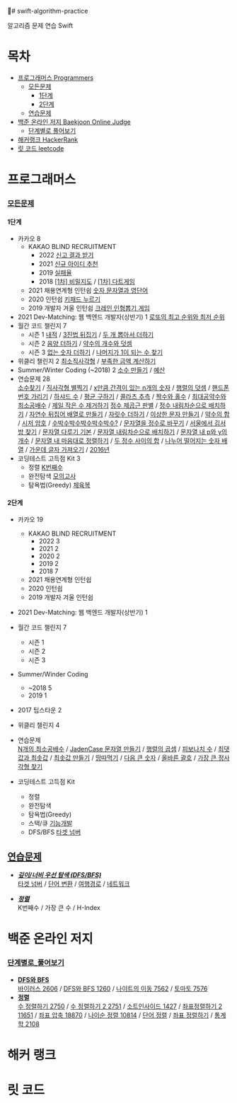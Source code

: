 # swift-algorithm-practice

알고리즘 문제 연습 Swift

# 목차
* [프로그래머스 Programmers](#프로그래머스)
    * [모든문제](#모든문제)
        * [1단계](#1단계)
        * [2단계](#2단계)
    * [연습문제](#연습문제)
* [백준 온라인 저지 Baekjoon Online Judge](#백준-온라인-저지)
    * [단계별로 풀어보기](#단계별로_풀어보기)
* [해커랭크 HackerRank](#해커-랭크)
* [릿 코드 leetcode](#릿-코드)

# 프로그래머스
### [모든문제](https://programmers.co.kr/learn/challenges)
#### 1단계  

* 카카오 8
    * KAKAO BLIND RECRUITMENT
        * 2022 [신고 결과 받기](https://keeplo.tistory.com/380)
        * 2021 [신규 아이디 추천](https://keeplo.tistory.com/436)
        * 2019 [실패율](https://keeplo.tistory.com/435)
        * 2018 [[1차] 비밀지도](https://keeplo.tistory.com/433) / [[1차] 다트게임](https://keeplo.tistory.com/434)
    * 2021 채용연계형 인턴쉽 [숫자 문자열과 영단어](https://keeplo.tistory.com/437) 
    * 2020 인턴쉽 [키패드 누르기](https://keeplo.tistory.com/438)
    * 2019 개발자 겨울 인턴쉽 [크레인 인형뽑기 게임](https://keeplo.tistory.com/432)
* 2021 Dev-Matching: 웹 백엔드 개발자(상반기) 1
        [로또의 최고 순위와 최저 순위](https://keeplo.tistory.com/414)
* 월간 코드 챌린지 7
    * 시즌 1 [내적](https://keeplo.tistory.com/415) / [3진법 뒤집기](https://keeplo.tistory.com/416) / [두 개 뽑아서 더하기](https://keeplo.tistory.com/393)
    * 시즌 2 [음양 더하기](https://keeplo.tistory.com/417) / [약수의 개수와 덧셈](https://keeplo.tistory.com/418)
    * 시즌 3 [없는 숫자 더하기](https://keeplo.tistory.com/419) / [나머지가 1이 되는 수 찾기](https://keeplo.tistory.com/420)
* 위클리 챌린지 2
    [최소직사각형](https://keeplo.tistory.com/421) / [부족한 금액 계산하기](https://keeplo.tistory.com/422)
* Summer/Winter Coding (~2018) 2
    [소수 만들기](https://keeplo.tistory.com/430) / [예산](https://keeplo.tistory.com/431)
* 연습문제 28  
    [소수찾기](https://keeplo.tistory.com/381) / [직사각형 별찍기](https://keeplo.tistory.com/382) / [x만큼 간격이 있는 n개의 숫자](https://keeplo.tistory.com/383) / [행렬의 덧셈](https://keeplo.tistory.com/384) / [핸드폰 번호 가리기](https://keeplo.tistory.com/385) / [하샤드 수](https://keeplo.tistory.com/386) / [평균 구하기](https://keeplo.tistory.com/387) / [콜라츠 추측](https://keeplo.tistory.com/388) / [짝수와 홀수](https://keeplo.tistory.com/389) / [최대공약수와 최소공배수](https://keeplo.tistory.com/390) / [제일 작은 수 제거하기](https://keeplo.tistory.com/394) [정수 제곱근 판별](https://keeplo.tistory.com/395) / [정수 내림차순으로 배치하기](https://keeplo.tistory.com/396) / [자연수 뒤집어 배열로 만들기](https://keeplo.tistory.com/397) / [자릿수 더하기](https://keeplo.tistory.com/398) / [이상한 문자 만들기](https://keeplo.tistory.com/399) / [약수의 합](https://keeplo.tistory.com/400) / [시저 암호](https://keeplo.tistory.com/401) / [수박수박수박수박수박수?](https://keeplo.tistory.com/402) / [문자열을 정수로 바꾸기](https://keeplo.tistory.com/403) / [서울에서 김서방 찾기](https://keeplo.tistory.com/404) / [문자열 다루기 기본](https://keeplo.tistory.com/405) / [문자열 내림차순으로 배치하기](https://keeplo.tistory.com/407) / [문자열 내 p와 y의 개수](https://keeplo.tistory.com/408) / [문자열 내 마음대로 정렬하기](https://keeplo.tistory.com/409) / [두 정수 사이의 합](https://keeplo.tistory.com/410) / [나누어 떨어지는 숫자 배열](https://keeplo.tistory.com/411) / [가운데 글자 가져오기](https://keeplo.tistory.com/412) / [2016년](https://keeplo.tistory.com/413)  
* 코딩테스트 고득점 Kit 3
    * 정렬 [K번째수](https://keeplo.tistory.com/441)
    * 완전탐색 [모의고사](https://keeplo.tistory.com/439)
    * 탐욕법(Greedy) [체육복](https://keeplo.tistory.com/440)
    
#### 2단계
* 카카오 19  
    * KAKAO BLIND RECRUITMENT  
        * 2022 3  
        * 2021 2  
        * 2020 2   
        * 2019 2  
        * 2018 7  
    * 2021 채용연계형 인턴쉽  
    * 2020 인턴쉽  
    * 2019 개발자 겨울 인턴쉽  
* 2021 Dev-Matching: 웹 백엔드 개발자(상반기) 1  
* 월간 코드 챌린지 7  
    * 시즌 1   
    * 시즌 2  
    * 시즌 3  
* Summer/Winder Coding  
    * ~2018 5  
    * 2019 1   
* 2017 팁스타운 2  
    
* 위클리 챌린지 4  
    
* 연습문제  
    [N개의 최소공배수](https://keeplo.tistory.com/442) / [JadenCase 문자열 만들기](https://keeplo.tistory.com/443) / [행렬의 곱셈](https://keeplo.tistory.com/444) / [피보나치 수](https://keeplo.tistory.com/445) / [최댓값과 최솟값](https://keeplo.tistory.com/391) / [최솟값 만들기](https://keeplo.tistory.com/392) / [땅따먹기](https://keeplo.tistory.com/446) / [다음 큰 숫자](https://keeplo.tistory.com/447) / [올바른 괄호](https://keeplo.tistory.com/448) / [가장 큰 정사각형 찾기](https://keeplo.tistory.com/449)
* 코딩테스트 고득점 Kit 
    * 정렬
    * 완전탐색
    * 탐욕법(Greedy)
    * 스택/큐 [기능개발](https://keeplo.tistory.com/450)
    * DFS/BFS [타겟 넘버](https://keeplo.tistory.com/451)
 
## [연습문제](https://programmers.co.kr/learn/challenges)

*  ***[깊이/너비 우선 탐색 (DFS/BFS)](https://programmers.co.kr/learn/courses/30/parts/12421)***  
    [타겟 넘버](https://keeplo.tistory.com/297) / [단어 변환](https://keeplo.tistory.com/298) / [여행경로](https://keeplo.tistory.com/302) / [네트워크](https://keeplo.tistory.com/303)

  * ***[정렬](https://programmers.co.kr/learn/courses/30/parts/12198)***  
   K번째수 / 가장 큰 수 / H-Index 

# 백준 온라인 저지

### [단계별로_풀어보기](https://www.acmicpc.net/step)
* **[DFS와 BFS](https://www.acmicpc.net/step/24)**  
    [바이러스 2606](https://keeplo.tistory.com/312) / [DFS와 BFS 1260](https://keeplo.tistory.com/320) / [나이트의 이동 7562](https://keeplo.tistory.com/321) / [토마토 7576](https://keeplo.tistory.com/322)
* **[정렬](https://www.acmicpc.net/step/9)**  
    [수 정렬하기 2750](https://keeplo.tistory.com/323) / [수 정렬하기 2 2751](https://keeplo.tistory.com/324) / [소트인사이드 1427](https://keeplo.tistory.com/325) / [좌표정렬하기 2 11651](https://keeplo.tistory.com/326) / [좌표 압축 18870](https://keeplo.tistory.com/327) / [나이순 정렬 10814](https://keeplo.tistory.com/328) / [단어 정렬](https://keeplo.tistory.com/329) / [좌표 정렬하기](https://keeplo.tistory.com/330) / [통계학 2108](https://keeplo.tistory.com/331)
    
# 해커 랭크


# 릿 코드
